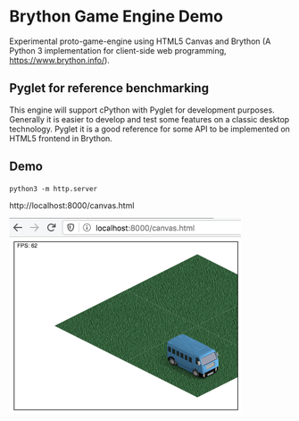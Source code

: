 # Brython Game Engine Demo

Experimental proto-game-engine using HTML5 Canvas and Brython (A Python 3 implementation for client-side web programming, https://www.brython.info/).

## Pyglet for reference benchmarking

This engine will support cPython with Pyglet for development purposes. Generally it is easier to develop and test some features on a classic desktop technology. Pyglet it is a good reference for some API to be implemented on HTML5 frontend in Brython.

## Demo

`python3 -m http.server`

http://localhost:8000/canvas.html

![canvas demo screenshot](doc/canvas.png?raw=true "canvas")
